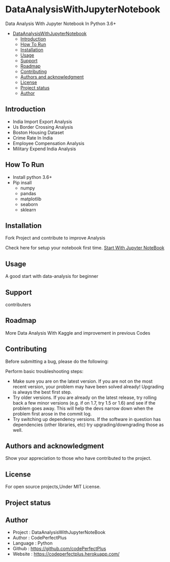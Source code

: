 # DataAnalysisWithJupyterNotebook

 Data Analysis With Jupyter Notebook In Python 3.6+

- [DataAnalysisWithJupyterNotebook](#dataanalysiswithjupyternotebook)
  - [Introduction](#introduction)
  - [How To Run](#how-to-run)
  - [Installation](#installation)
  - [Usage](#usage)
  - [Support](#support)
  - [Roadmap](#roadmap)
  - [Contributing](#contributing)
  - [Authors and acknowledgment](#authors-and-acknowledgment)
  - [License](#license)
  - [Project status](#project-status)
  - [Author](#author)
  
## Introduction

- India Import Export Analysis
- Us Border Crossing Analysis
- Boston Housing Dataset
- Crime Rate In India
- Employee Compensation Analysis
- Military Expend India Analysis

## How To Run

- Install python 3.6+
- Pip insall
  - numpy
  - pandas
  - matplotlib
  - seaborn
  - sklearn

## Installation

Fork Project and contribute to improve Analysis

Check here for setup your notebook first time.
[Start With Jupyter NoteBook](https://www.dataquest.io/blog/jupyter-notebook-tutorial/)

## Usage

A good start with data-analysis for beginner

## Support

contributers

## Roadmap

More Data Analysis With Kaggle and improvement in previous Codes

## Contributing

Before submitting a bug, please do the following:

Perform basic troubleshooting steps:

- Make sure you are on the latest version. If you are not on the most recent version, your problem may have been solved already! Upgrading is always the best first step.
- Try older versions. If you are already on the latest release, try rolling back a few minor versions (e.g. if on 1.7, try 1.5 or 1.6) and see if the problem goes away. This will help the devs narrow down when the problem first arose in the commit log.
- Try switching up dependency versions. If the software in question has dependencies (other libraries, etc) try upgrading/downgrading those as well.

## Authors and acknowledgment

Show your appreciation to those who have contributed to the project.

## License

For open source projects,Under MIT License.

## Project status

## Author

- Project : DataAnalysisWithJupyterNoteBook
- Author  : CodePerfectPlus
- Language : Python
- Github : <https://github.com/codePerfectPlus>
- Website : <https://codeperfectplus.herokuapp.com/>
